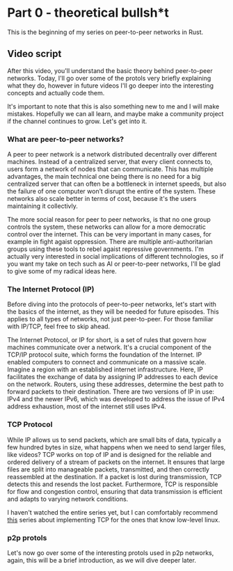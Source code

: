 # Part 0 - theoretical bullsh*t
This is the beginning of my series on peer-to-peer networks in Rust.

## Video script
After this video, you'll understand the basic theory behind peer-to-peer networks. Today, I'll go over some of the protols very briefly explaining what they do, however in future videos I'll go deeper into the interesting concepts and actually code them.

It's important to note that this is also something new to me and I will make mistakes. Hopefully we can all learn, and maybe make a community project if the channel continues to grow. Let's get into it.

### **What are peer-to-peer networks?**
A peer to peer network is a network distributed decentrally over different machines. Instead of a centralized server, that every client connects to, users form a network of nodes that can communicate. This has multiple advantages, the main technical one being there is no need for a big centralized server that can often be a bottleneck in internet speeds, but also the failure of one computer won’t disrupt the entire of the system. These networks also scale better in terms of cost, because it's the users maintaining it collectivly.

The more social reason for peer to peer networks, is that no one group controls the system, these networks can allow for a more democratic control over the internet. This can be very important in many cases, for example in fight agaist oppression. There are multiple anti-authoritarian groups using these tools to rebel agaist repressive governments. I'm actually very interested in social implications of different technologies, so if you want my take on tech such as AI or peer-to-peer networks, I'll be glad to give some of my radical ideas here.

### **The Internet Protocol (IP)**
Before diving into the protocols of peer-to-peer networks, let's start with the basics of the internet, as they will be needed for future episodes. This applies to all types of networks, not just peer-to-peer. For those familiar with IP/TCP, feel free to skip ahead.

The Internet Protocol, or IP for short, is a set of rules that govern how machines communicate over a network. It's a crucial component of the TCP/IP protocol suite, which forms the foundation of the Internet. IP enabled computers to connect and communicate on a massive scale. Imagine a region with an established internet infrastructure. Here, IP facilitates the exchange of data by assigning IP addresses to each device on the network. Routers, using these addresses, determine the best path to forward packets to their destination. There are two versions of IP in use: IPv4 and the newer IPv6, which was developed to address the issue of IPv4 address exhaustion, most of the internet still uses IPv4.

### **TCP Protocol**
While IP allows us to send packets, which are small bits of data, typically a few hundred bytes in size, what happens when we need to send larger files, like videos? TCP works on top of IP and is designed for the reliable and ordered delivery of a stream of packets on the internet. It ensures that large files are split into manageable packets, transmitted, and then correctly reassembled at the destination. If a packet is lost during transmission, TCP detects this and resends the lost packet. Furthermore, TCP is responsible for flow and congestion control, ensuring that data transmission is efficient and adapts to varying network conditions.

I haven't watched the entire series yet, but I can comfortably recommend [this](https://youtu.be/bzja9fQWzdA) series about implementing TCP for the ones that know low-level linux.

### **p2p protols**
Let's now go over some of the interesting protols used in p2p networks, again, this will be a brief introduction, as we will dive deeper later.

### 
